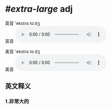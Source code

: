 # ***\#extra-large*** adj
英音 'ekstrə lɑːdʒ  
英音
<audio src="./media/extra-large1_AAC.aac" controls="controls"></audio>

美音 'ekstrə lɑːdʒ  
美音
<audio src="./media/extra-large2_AAC.aac" controls="controls"></audio>



  

英文释义
---
### 1.**非常大的**  


